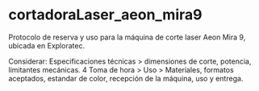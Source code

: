 # cortadoraLaser_aeon_mira9
Protocolo de reserva y uso para la máquina de corte laser Aeon Mira 9, ubicada en Exploratec.


Considerar:
Especificaciones técnicas > dimensiones de corte, potencia, limitantes mecánicas. 4
Toma de hora > 
Uso > Materiales, formatos aceptados, estandar de color, recepción de la máquina, uso y entrega. 
